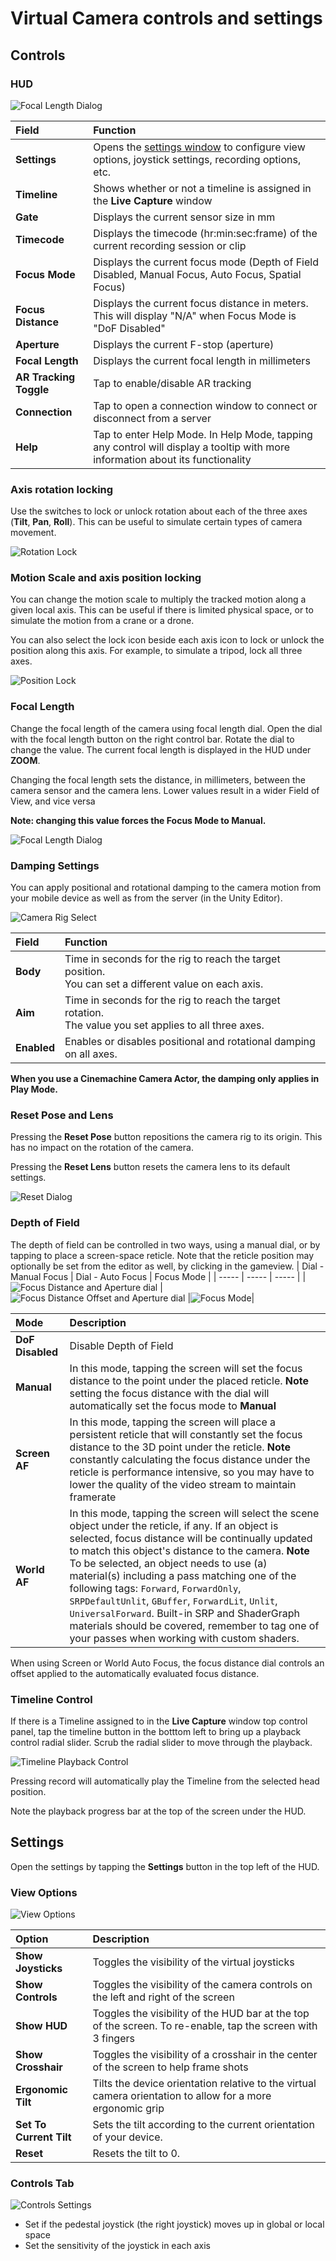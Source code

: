 # Virtual Camera controls and settings

## Controls

### HUD

![Focal Length Dialog](images/virtual-camera-hud.png)

| **Field**              | **Function**                                                 |
| :--------------------- | :----------------------------------------------------------- |
| __Settings__           | Opens the [settings window](#settings) to configure view options, joystick settings, recording options, etc. |
| __Timeline__           | Shows whether or not a timeline is assigned in the **Live Capture** window |
| __Gate__               | Displays the current sensor size in mm                       |
| __Timecode__           | Displays the timecode (hr:min:sec:frame) of the current recording session or clip |
| __Focus Mode__         | Displays the current focus mode (Depth of Field Disabled, Manual Focus, Auto Focus, Spatial Focus) |
| __Focus Distance__     | Displays the current focus distance in meters. This will display "N/A" when Focus Mode is "DoF Disabled" |
| __Aperture__           | Displays the current F-stop (aperture)                       |
| __Focal Length__      | Displays the current focal length in millimeters              |
| __AR Tracking Toggle__ | Tap to enable/disable AR tracking                            |
| __Connection__         | Tap to open a connection window to connect or disconnect from a server |
| __Help__               | Tap to enter Help Mode. In Help Mode, tapping any control will display a tooltip with more information about its functionality |


### Axis rotation locking

Use the switches to lock or unlock rotation about each of the three axes (**Tilt**, **Pan**, **Roll**). This can be useful to simulate certain types of camera movement.

![Rotation Lock](images/rotation-axis-lock.png)


### Motion Scale and axis position locking

You can change the motion scale to multiply the tracked motion along a given local axis. This can be useful if there is limited physical space, or to simulate the motion from a crane or a drone.

You can also select the lock icon beside each axis icon to lock or unlock the position along this axis. For example, to simulate a tripod, lock all three axes.

![Position Lock](images/motion-scale.png)


### Focal Length

Change the focal length of the camera using focal length dial. Open the dial with the focal length button on the right control bar. Rotate the dial to change the value. The current focal length is displayed in the HUD under **ZOOM**.

Changing the focal length sets the distance, in millimeters, between the camera sensor and the camera lens. Lower values result in a wider Field of View, and vice versa

**Note: changing this value forces the Focus Mode to Manual.**

![Focal Length Dialog](images/focal-length-dial.png)


### Damping Settings

You can apply positional and rotational damping to the camera motion from your mobile device as well as from the server (in the Unity Editor).

![Camera Rig Select](images/camera-rig-select.png)

| **Field**          | **Function**                                                 |
| :----------------- | :----------------------------------------------------------- |
| __Body__           | Time in seconds for the rig to reach the target position.<br />You can set a different value on each axis. |
| __Aim__            | Time in seconds for the rig to reach the target rotation.<br />The value you set applies to all three axes. |
| __Enabled__ | Enables or disables positional and rotational damping on all axes. |

**When you use a Cinemachine Camera Actor, the damping only applies in Play Mode.**


### Reset Pose and Lens

Pressing the **Reset Pose** button repositions the camera rig to its origin. This has no impact on the rotation of the camera.

Pressing the **Reset Lens** button resets the camera lens to its default settings.

![Reset Dialog](images/reset-dialog.png)


###  Depth of Field
The depth of field can be controlled in two ways, using a manual dial, or by tapping to place a screen-space reticle.
Note that the reticle position may optionally be set from the editor as well, by clicking in the gameview.
| Dial - Manual Focus | Dial - Auto Focus | Focus Mode |
| ----- | ----- | ----- |
|![Focus Distance and Aperture dial](images/focus-distance-aperture.png) | ![Focus Distance Offset and Aperture dial](images/focus-distance-offset-aperture.png) |![Focus Mode](images/focus-mode.png)|

| **Mode**          | **Description**                                                 |
| :----------------- | :----------------------------------------------------------- |
| __DoF Disabled__ | Disable Depth of Field                 |
| __Manual__      | In this mode, tapping the screen will set the focus distance to the point under the placed reticle. **Note** setting the focus distance with the dial will automatically set the focus mode to **Manual**                                        |
| __Screen AF__  | In this mode, tapping the screen will place a persistent reticle that will constantly set the focus distance to the 3D point under the reticle. **Note** constantly calculating the focus distance under the reticle is performance intensive, so you may have to lower the quality of the video stream to maintain framerate |
| __World AF__  | In this mode, tapping the screen will select the scene object under the reticle, if any. If an object is selected, focus distance will be continually updated to match this object's distance to the camera. **Note** To be selected, an object needs to use (a) material(s) including a pass matching one of the following tags: `Forward`, `ForwardOnly`, `SRPDefaultUnlit`, `GBuffer`, `ForwardLit`, `Unlit`, `UniversalForward`. Built-in SRP and ShaderGraph materials should be covered, remember to tag one of your passes when working with custom shaders. |

When using Screen or World Auto Focus, the focus distance dial controls an offset applied to the automatically evaluated focus distance.

###  Timeline Control

If there is a Timeline assigned to in the **Live Capture** window top control panel, tap the timeline button in the botttom left to bring up a playback control radial slider. Scrub the radial slider to move through the playback.

![Timeline Playback Control](images/timeline-radial-control.png)


Pressing record will automatically play the Timeline from the selected head position.

Note the playback progress bar at the top of the screen under the HUD.


## Settings

Open the settings by tapping the **Settings** button in the top left of the HUD.

### View Options

![View Options](images/view-options.png)

| **Option**              | **Description**                                              |
| :---------------------- | :----------------------------------------------------------- |
| __Show Joysticks__      | Toggles the visibility of the virtual joysticks              |
| __Show Controls__       | Toggles the visibility of the camera controls on the left and right of the screen |
| __Show HUD__            | Toggles the visibility of the HUD bar at the top of the screen. To re-enable, tap the screen with 3 fingers |
| __Show Crosshair__      | Toggles the visibility of a crosshair in the center of the screen to help frame shots |
| __Ergonomic Tilt__      | Tilts the device orientation relative to the virtual camera orientation to allow for a more ergonomic grip |
| __Set To Current Tilt__ | Sets the tilt according to the current orientation of your device. |
| __Reset__               | Resets the tilt to 0.                                        |

### Controls Tab

![Controls Settings](images/advanced-settings.png)

* Set if the pedestal joystick (the right joystick) moves up in global or local space
* Set the sensitivity of the joystick in each axis
